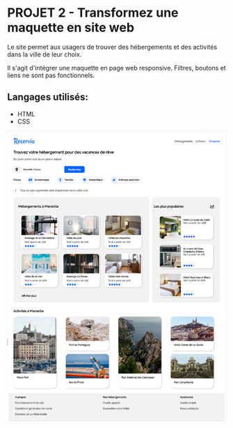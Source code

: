 # PROJET 2 - Transformez une maquette en site web

Le site permet aux usagers de trouver des hébergements et des activités dans la ville de leur choix. 

Il s'agit d'intégrer une maquette en page web responsive. Filtres, boutons et liens ne sont pas fonctionnels.

## Langages utilisés:

- HTML
- CSS

![](images/finalReservia.png)